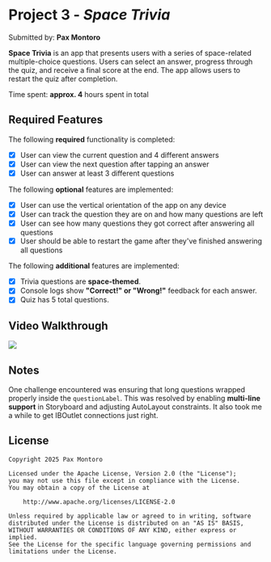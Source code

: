 # Project 3 - *Space Trivia*

Submitted by: **Pax Montoro**

**Space Trivia** is an app that presents users with a series of space-related multiple-choice questions. Users can select an answer, progress through the quiz, and receive a final score at the end. The app allows users to restart the quiz after completion.

Time spent: **approx. 4** hours spent in total

## Required Features

The following **required** functionality is completed:

- [x] User can view the current question and 4 different answers
- [x] User can view the next question after tapping an answer
- [x] User can answer at least 3 different questions

The following **optional** features are implemented:

- [x] User can use the vertical orientation of the app on any device
- [x] User can track the question they are on and how many questions are left
- [x] User can see how many questions they got correct after answering all questions
- [x] User should be able to restart the game after they've finished answering all questions

The following **additional** features are implemented:

- [x] Trivia questions are **space-themed**.
- [x] Console logs show **"Correct!" or "Wrong!"** feedback for each answer.
- [x] Quiz has 5 total questions.

## Video Walkthrough

<div>
    <a href="https://www.loom.com/share/f10b3726b6614d038d84dd3df46b8205">
    </a>
    <a href="https://www.loom.com/share/f10b3726b6614d038d84dd3df46b8205">
      <img style="max-width:300px;" src="https://cdn.loom.com/sessions/thumbnails/f10b3726b6614d038d84dd3df46b8205-a9d72ce8d8a36ee6-full-play.gif">
    </a>
  </div>

## Notes

One challenge encountered was ensuring that long questions wrapped properly inside the `questionLabel`. This was resolved by enabling **multi-line support** in Storyboard and adjusting AutoLayout constraints. It also took me a while to get IBOutlet connections just right.

## License

    Copyright 2025 Pax Montoro

    Licensed under the Apache License, Version 2.0 (the "License");
    you may not use this file except in compliance with the License.
    You may obtain a copy of the License at

        http://www.apache.org/licenses/LICENSE-2.0

    Unless required by applicable law or agreed to in writing, software
    distributed under the License is distributed on an "AS IS" BASIS,
    WITHOUT WARRANTIES OR CONDITIONS OF ANY KIND, either express or implied.
    See the License for the specific language governing permissions and
    limitations under the License.
